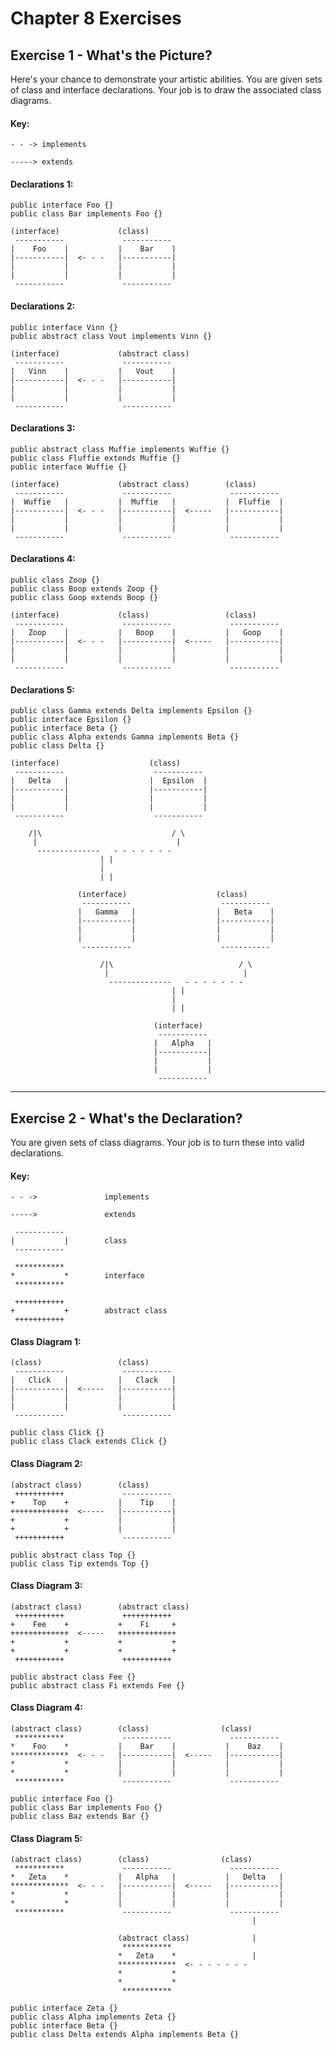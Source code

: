 Chapter 8 Exercises
===================

Exercise 1 - What's the Picture?
---------------------------

Here's your chance to demonstrate your artistic abilities.  You are given sets of class and interface declarations.  Your job is to draw the associated class diagrams.

#### Key: ####

<!-- language: java -->

    - - -> implements
    
    -----> extends


#### Declarations 1: ####

<!-- language: java -->

    public interface Foo {}
    public class Bar implements Foo {}

<!-- language: java -->

    (interface)             (class)
     -----------             -----------
    |    Foo    |           |    Bar    |
    |-----------|  <- - -   |-----------|
    |           |           |           |
    |           |           |           |
     -----------             -----------

#### Declarations 2: ####

<!-- language: java -->

    public interface Vinn {}
    public abstract class Vout implements Vinn {}

<!-- language: java -->

    (interface)             (abstract class)
     -----------             -----------
    |   Vinn    |           |   Vout    |
    |-----------|  <- - -   |-----------|
    |           |           |           |
    |           |           |           |
     -----------             -----------

#### Declarations 3: ####

<!-- language: java -->

    public abstract class Muffie implements Wuffie {}
    public class Fluffie extends Muffie {}
    public interface Wuffie {}

<!-- language: java -->

    (interface)             (abstract class)        (class)
     -----------             -----------             -----------
    |  Wuffie   |           |  Muffie   |           |  Fluffie  |
    |-----------|  <- - -   |-----------|  <-----   |-----------|
    |           |           |           |           |           |
    |           |           |           |           |           |
     -----------             -----------             -----------

#### Declarations 4: ####

<!-- language: java -->

    public class Zoop {}
    public class Boop extends Zoop {}
    public class Goop extends Boop {}

<!-- language: java -->

    (interface)             (class)                 (class)
     -----------             -----------             -----------
    |   Zoop    |           |   Boop    |           |   Goop    |
    |-----------|  <- - -   |-----------|  <-----   |-----------|
    |           |           |           |           |           |
    |           |           |           |           |           |
     -----------             -----------             -----------

#### Declarations 5: ####

<!-- language: java -->

    public class Gamma extends Delta implements Epsilon {}
    public interface Epsilon {}
    public interface Beta {}
    public class Alpha extends Gamma implements Beta {}
    public class Delta {}

<!-- language: java -->

    (interface)                    (class)
     -----------                    -----------
    |   Delta   |                  |  Epsilon  |
    |-----------|                  |-----------|
    |           |                  |           |
    |           |                  |           |
     -----------                    -----------
    
        /|\                             / \
         |                               |
          --------------   - - - - - - -
                        | |
                        | 
                        | |

                   (interface)                    (class)
                    -----------                    -----------
                   |   Gamma   |                  |   Beta    |
                   |-----------|                  |-----------|
                   |           |                  |           |
                   |           |                  |           |
                    -----------                    -----------
    
                        /|\                            / \
                         |                              |
                          --------------   - - - - - - -
                                        | |
                                        | 
                                        | |
    
                                    (interface)
                                     -----------
                                    |   Alpha   |
                                    |-----------|
                                    |           |
                                    |           |
                                     -----------

- - -

Exercise 2 - What's the Declaration?
----------------------------

You are given sets of class diagrams.  Your job is to turn these into valid declarations.

#### Key: ####

<!-- language: java -->

    - - ->               implements
    
    ----->               extends
    
     -----------
    |           |        class
     -----------

     ***********
    *           *        interface
     ***********

     +++++++++++
    +           +        abstract class
     +++++++++++



#### Class Diagram 1: ####

<!-- language: java -->

    (class)                 (class)
     -----------             -----------
    |   Click   |           |   Clack   |
    |-----------|  <-----   |-----------|
    |           |           |           |
    |           |           |           |
     -----------             -----------

<!-- language: java -->

    public class Click {}
    public class Clack extends Click {}

#### Class Diagram 2: ####

<!-- language: java -->

    (abstract class)        (class)
     +++++++++++             -----------
    +    Top    +           |    Tip    |
    +++++++++++++  <-----   |-----------|
    +           +           |           |
    +           +           |           |
     +++++++++++             -----------

<!-- language: java -->

    public abstract class Top {}
    public class Tip extends Top {}

#### Class Diagram 3: ####

<!-- language: java -->

    (abstract class)        (abstract class)
     +++++++++++             +++++++++++
    +    Fee    +           +    Fi     +
    +++++++++++++  <-----   +++++++++++++
    +           +           +           +
    +           +           +           +
     +++++++++++             +++++++++++

<!-- language: java -->

    public abstract class Fee {}
    public abstract class Fi extends Fee {}

#### Class Diagram 4: ####

<!-- language: java -->

    (abstract class)        (class)                (class)
     ***********             -----------             -----------
    *    Foo    *           |    Bar    |           |    Baz    |
    *************  <- - -   |-----------|  <-----   |-----------|
    *           *           |           |           |           |
    *           *           |           |           |           |
     ***********             -----------             -----------

<!-- language: java -->

    public interface Foo {}
    public class Bar implements Foo {}
    public class Baz extends Bar {}

#### Class Diagram 5: ####

<!-- language: java -->

    (abstract class)        (class)                (class)
     ***********             -----------             -----------
    *   Zeta    *           |   Alpha   |           |   Delta   |
    *************  <- - -   |-----------|  <-----   |-----------|
    *           *           |           |           |           |
    *           *           |           |           |           |
     ***********             -----------             -----------
                                                          |
    
                            (abstract class)              |
                             ***********
                            *   Zeta    *                 |
                            *************  <- - - - - - -
                            *           *
                            *           *
                             ***********

<!-- language: java -->

    public interface Zeta {}
    public class Alpha implements Zeta {}
    public interface Beta {}
    public class Delta extends Alpha implements Beta {}

